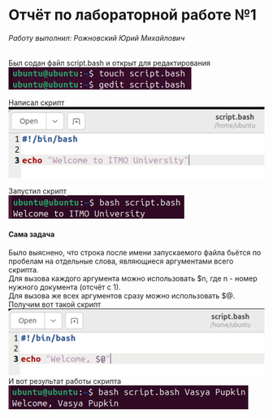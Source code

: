 # Отчёт по лабораторной работе №1

###### Работу выполнил: Рожновский Юрий Михайлович

Был содан файл script.bash и открыт для редактирования\
![image](https://github.com/hamster1812/Informatic-Lab-0/blob/main/images/1.png)

Написал скрипт\
![image](https://github.com/hamster1812/Informatic-Lab-0/blob/main/images/2.png)

Запустил скрипт\
![image](https://github.com/hamster1812/Informatic-Lab-0/blob/main/images/3.png)

#### Сама задача

Было выяснено, что строка после имени запускаемого файла 
бьётся по пробелам на отдельные слова, являющиеся аргументами всего скрипта.\
Для вызова каждого аргумента можно использовать $n, где n - номер нужного документа (отсчёт с 1).\
Для вызова же всех аргументов сразу можно использовать $@.\
Получим вот такой скрипт\
![image](https://github.com/hamster1812/Informatic-Lab-0/blob/main/images/4.png) \
И вот результат работы скрипта\
![image](https://github.com/hamster1812/Informatic-Lab-0/blob/main/images/5.png)


